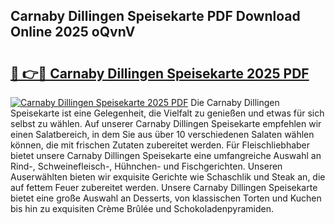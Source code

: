 ## Carnaby Dillingen Speisekarte PDF Download Online 2025 oQvnV

# <h2><a href="http://gc8dyev.nevu.top/?p=Carnaby+Dillingen+Speisekarte">🔗 👉🔴 Carnaby Dillingen Speisekarte 2025 PDF</a></h2>

[![Carnaby Dillingen Speisekarte 2025 PDF](https://i.imgur.com/dBaPXMq.png)](http://gc8dyev.nevu.top/?p=Carnaby+Dillingen+Speisekarte)
Die Carnaby Dillingen Speisekarte ist eine Gelegenheit, die Vielfalt zu genießen und etwas für sich selbst zu wählen. Auf unserer Carnaby Dillingen Speisekarte empfehlen wir einen Salatbereich, in dem Sie aus über 10 verschiedenen Salaten wählen können, die mit frischen Zutaten zubereitet werden. Für Fleischliebhaber bietet unsere Carnaby Dillingen Speisekarte eine umfangreiche Auswahl an Rind-, Schweinefleisch-, Hühnchen- und Fischgerichten. Unseren Auserwählten bieten wir exquisite Gerichte wie Schaschlik und Steak an, die auf fettem Feuer zubereitet werden. Unsere Carnaby Dillingen Speisekarte bietet eine große Auswahl an Desserts, von klassischen Torten und Kuchen bis hin zu exquisiten Crème Brûlée und Schokoladenpyramiden.
